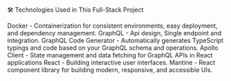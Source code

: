 
🛠️ Technologies Used in This Full-Stack Project

Docker - Containerization for consistent environments, easy deployment, and dependency management.
GraphQL - Api design, Single endpoint and integration.
GraphQL Code Generator - Automatically generates TypeScript typings and code based on your GraphQL schema and operations.
Apollo Client - State management and data fetching for GraphQL APIs in React applications
React - Building interactive user interfaces.
Mantine - React component library for building modern, responsive, and accessible UIs.